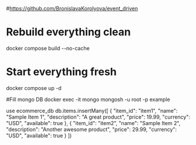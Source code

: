 #https://github.com/BronislavaKorolyova/event_driven

# Rebuild everything clean
docker compose build --no-cache

# Start everything fresh
docker compose up -d


#Fill mongo DB
docker exec -it mongo mongosh -u root -p example


use ecommerce_db
db.items.insertMany([
  {
    "item_id": "item1",
    "name": "Sample Item 1",
    "description": "A great product",
    "price": 19.99,
    "currency": "USD",
    "available": true
  },
  {
    "item_id": "item2",
    "name": "Sample Item 2",
    "description": "Another awesome product",
    "price": 29.99,
    "currency": "USD",
    "available": true
  }
])

